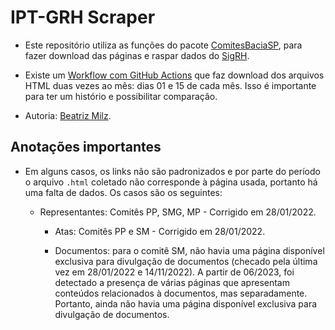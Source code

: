 
<!-- README.md is generated from README.Rmd. Please edit that file -->

# IPT-GRH Scraper

- Este repositório utiliza as funções do pacote
  [ComitesBaciaSP](https://github.com/beatrizmilz/ComitesBaciaSP), para
  fazer download das páginas e raspar dados do
  [SigRH](https://sigrh.sp.gov.br/).

- Existe um [Workflow com GitHub
  Actions](https://github.com/beatrizmilz/iptgrh_scraper/actions/workflows/executar-script-download-html.yaml)
  que faz download dos arquivos HTML duas vezes ao mês: dias 01 e 15 de
  cada mês. Isso é importante para ter um histório e possibilitar
  comparação.

- Autoria: [Beatriz Milz](https://github.com/beatrizmilz).

## Anotações importantes

- Em alguns casos, os links não são padronizados e por parte do período
  o arquivo `.html` coletado não corresponde à página usada, portanto há
  uma falta de dados. Os casos são os seguintes:

  - Representantes: Comitês PP, SMG, MP - Corrigido em 28/01/2022.

    - Atas: Comitês PP e SM - Corrigido em 28/01/2022.

    - Documentos: para o comitê SM, não havia uma página disponível
      exclusiva para divulgação de documentos (checado pela última vez
      em 28/01/2022 e 14/11/2022). A partir de 06/2023, foi detectado a
      presença de várias páginas que apresentam conteúdos relacionados à
      documentos, mas separadamente. Portanto, ainda não havia uma
      página disponível exclusiva para divulgação de documentos.
